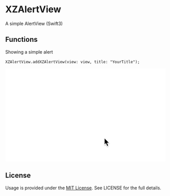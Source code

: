 # XZAlertView
A simple AlertView (Swift3)

## Functions

Showing a simple alert

	XZAlertView.addXZAlertView(view: view, title: "YourTitle");  

![XZAlertView](/XZAlertView/XZAlert.gif)


## License

Usage is provided under the [MIT License](https://github.com/XuanZheJiang/XZAlertView/blob/master/README.md).  See LICENSE for the full details.